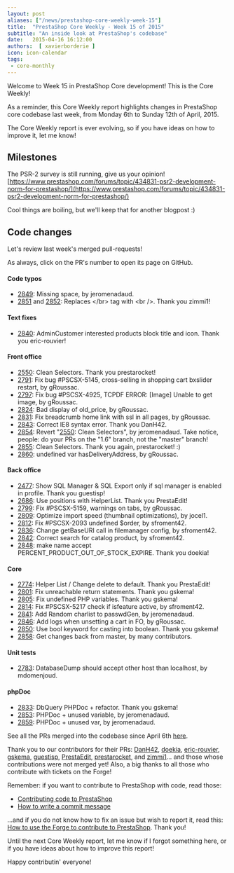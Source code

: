```yaml
---
layout: post
aliases: ["/news/prestashop-core-weekly-week-15"]
title:  "PrestaShop Core Weekly - Week 15 of 2015"
subtitle: "An inside look at PrestaShop's codebase"
date:   2015-04-16 16:12:00
authors:  [ xavierborderie ]
icon: icon-calendar
tags:
 - core-monthly
---
```


Welcome to Week 15 in PrestaShop Core development! This is the Core Weekly!

As a reminder, this Core Weekly report highlights changes in PrestaShop core codebase last week, from Monday 6th to Sunday 12th of April, 2015.

The Core Weekly report is ever evolving, so if you have ideas on how to improve it, let me know!

## Milestones

The PSR-2 survey is still running, give us your opinion! [https://www.prestashop.com/forums/topic/434831-psr2-development-norm-for-prestashop/](https://www.prestashop.com/forums/topic/434831-psr2-development-norm-for-prestashop/)

Cool things are boiling, but we'll keep that for another blogpost :)


## Code changes

Let's review last week's merged pull-requests!

As always, click on the PR's number to open its page on GitHub.

#### Code typos

 * [2849](https://github.com/PrestaShop/PrestaShop/pull/2849): Missing space, by jeromenadaud.
 * [2851](https://github.com/PrestaShop/PrestaShop/pull/2851) and [2852](https://github.com/PrestaShop/PrestaShop/pull/2852): Replaces &lt;/br&gt; tag with &lt;br&nbsp;/&gt;. Thank you zimmi1!
 
#### Text fixes

 * [2840](https://github.com/PrestaShop/PrestaShop/pull/2840): AdminCustomer interested products block title and icon. Thank you eric-rouvier!
 
#### Front office

 * [2550](https://github.com/PrestaShop/PrestaShop/pull/2550): Clean Selectors. Thank you prestarocket!
 * [2791](https://github.com/PrestaShop/PrestaShop/pull/2791): Fix bug #PSCSX-5145, cross-selling in shopping cart bxslider restart, by gRoussac.
 * [2797](https://github.com/PrestaShop/PrestaShop/pull/2797): Fix bug #PSCSX-4925, TCPDF ERROR: [Image] Unable to get image, by gRoussac.
 * [2824](https://github.com/PrestaShop/PrestaShop/pull/2824): Bad display of old_price, by gRoussac.
 * [2831](https://github.com/PrestaShop/PrestaShop/pull/2831): Fix breadcrumb home link with ssl in all pages, by gRoussac.
 * [2843](https://github.com/PrestaShop/PrestaShop/pull/2843): Correct IE8 syntax error. Thank you DanH42.
 * [2854](https://github.com/PrestaShop/PrestaShop/pull/2854): Revert "[2550](https://github.com/PrestaShop/PrestaShop/pull/2550): Clean Selectors", by jeromenadaud. Take notice, people: do your PRs on the "1.6" branch, not the "master" branch!
 * [2855](https://github.com/PrestaShop/PrestaShop/pull/2855): Clean Selectors. Thank you again, prestarocket! :)
 * [2860](https://github.com/PrestaShop/PrestaShop/pull/2860): undefined var hasDeliveryAddress, by gRoussac.
 
#### Back office

 * [2477](https://github.com/PrestaShop/PrestaShop/pull/2477): Show SQL Manager & SQL Export only if sql manager is enabled in profile. Thank you guestisp!
 * [2686](https://github.com/PrestaShop/PrestaShop/pull/2686): Use positions with HelperList. Thank you PrestaEdit!
 * [2799](https://github.com/PrestaShop/PrestaShop/pull/2799): Fix #PSCSX-5159, warnings on tabs, by gRoussac.
 * [2809](https://github.com/PrestaShop/PrestaShop/pull/2809): Optimize import speed (thumbnail optimizations), by jocel1.
 * [2812](https://github.com/PrestaShop/PrestaShop/pull/2812): Fix #PSCSX-2093 undefined $order, by sfroment42.
 * [2836](https://github.com/PrestaShop/PrestaShop/pull/2836): Change getBaseURI call in filemanager config, by sfroment42.
 * [2842](https://github.com/PrestaShop/PrestaShop/pull/2842): Correct search for catalog product, by sfroment42.
 * [2848](https://github.com/PrestaShop/PrestaShop/pull/2848): make name accept PERCENT_PRODUCT_OUT_OF_STOCK_EXPIRE. Thank you doekia!
 
#### Core

 * [2774](https://github.com/PrestaShop/PrestaShop/pull/2774): Helper List / Change delete to default. Thank you PrestaEdit!
 * [2801](https://github.com/PrestaShop/PrestaShop/pull/2801): Fix unreachable return statements. Thank you gskema!
 * [2805](https://github.com/PrestaShop/PrestaShop/pull/2805): Fix undefined PHP variables. Thank you gskema!
 * [2814](https://github.com/PrestaShop/PrestaShop/pull/2814): Fix #PSCSX-5217 check if isfeature active, by sfroment42.
 * [2841](https://github.com/PrestaShop/PrestaShop/pull/2841): Add Random charlist to passwdGen, by jeromenadaud.
 * [2846](https://github.com/PrestaShop/PrestaShop/pull/2846): Add logs when unsetting a cart in FO, by gRoussac.
 * [2850](https://github.com/PrestaShop/PrestaShop/pull/2850): Use bool keyword for casting into boolean. Thank you gskema!
 * [2858](https://github.com/PrestaShop/PrestaShop/pull/2858): Get changes back from master, by many contributors.
 
#### Unit tests

 * [2783](https://github.com/PrestaShop/PrestaShop/pull/2783): DatabaseDump should accept other host than localhost, by mdomenjoud.
 
#### phpDoc

 * [2833](https://github.com/PrestaShop/PrestaShop/pull/2833): DbQuery PHPDoc + refactor. Thank you gskema!
 * [2853](https://github.com/PrestaShop/PrestaShop/pull/2853): PHPDoc + unused variable, by jeromenadaud.
 * [2859](https://github.com/PrestaShop/PrestaShop/pull/2859): PHPDoc + unused var, by jeromenadaud.
 

See all the PRs merged into the codebase since April 6th [here](https://github.com/PrestaShop/PrestaShop/pulls?q=is%3Apr+merged%3A%3E2015-04-06+is%3Aclosed).

Thank you to our contributors for their PRs: [DanH42](https://github.com/DanH42), [doekia](https://github.com/doekia), [eric-rouvier](https://github.com/eric-rouvier), [gskema](https://github.com/gskema), [guestisp](https://github.com/guestisp), [PrestaEdit](https://github.com/PrestaEdit), [prestarocket](https://github.com/prestarocket), and [zimmi1](https://github.com/zimmi1)... and those whose contributions were not merged yet! Also, a big thanks to all those who contribute with tickets on the Forge!

Remember: if you want to contribute to PrestaShop with code, read those:

 * [Contributing code to PrestaShop](http://doc.prestashop.com/display/PS16/Contributing+code+to+PrestaShop)
 * [How to write a commit message](http://doc.prestashop.com/display/PS16/How+to+write+a+commit+message)

...and if you do not know how to fix an issue but wish to report it, read this: [How to use the Forge to contribute to PrestaShop](http://doc.prestashop.com/display/PS16/How+to+use+the+Forge+to+contribute+to+PrestaShop). Thank you!

Until the next Core Weekly report, let me know if I forgot something here, or if you have ideas about how to improve this report!

Happy contributin' everyone!
